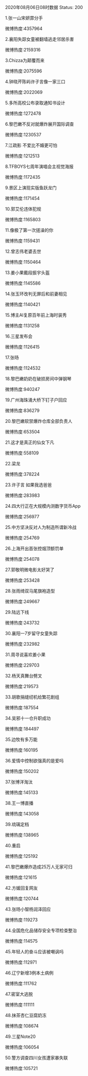 2020年08月06日08时数据
Status: 200

1.张一山宋妍霏分手

微博热度:4357964

2.襄阳失踪女童被翻墙逃走邻居杀害

微博热度:2159316

3.Chizza为颠覆而来

微博热度:2075596

4.钟晓芹陈屿许子言像一家三口

微博热度:2022069

5.多所高校公布录取通知书设计

微博热度:1272478

6.黎巴嫩不反对就爆炸展开国际调查

微博热度:1230537

7.江疏影 不爱比不婚更可怕

微博热度:1212513

8.TFBOYS七周年演唱会主视觉海报

微博热度:1172435

9.景区上演现实版鱼跃龙门

微博热度:1171454

10.郭艾伦违体犯规

微博热度:1165803

11.像极了第一次搓澡的你

微博热度:1159431

12.曾志伟老婆去世

微博热度:1150464

13.姜小果戴段振宇头盔

微博热度:1145586

14.张玉环改判无罪后和前妻相见

微博热度:1140421

15.博主AI复原百年前上海时装秀

微博热度:1131258

16.三星发布会

微博热度:1126415

17.张旸

微博热度:1124532

18.黎巴嫩奶奶在破损房间中弹钢琴

微博热度:940247

19.广州海珠涌大桥下钉子户回应

微博热度:836279

20.黎巴嫩软禁爆炸仓库全部负责人

微博热度:653504

21.这才是真正的仙女下凡

微博热度:558109

22.梁龙

微博热度:378224

23.许子言 如果我选爸爸

微博热度:283983

24.四大行正在大规模内测数字货币App

微博热度:256977

25.中方坚决反对人为制造所谓新冷战

微博热度:254769

26.上海开出首张控烟顶额罚单

微博热度:254078

27.郭敬明微电影太好哭了

微博热度:253428

28.张雨绮双马尾旗袍造型

微博热度:249667

29.陆远下线

微博热度:243732

30.襄阳一7岁留守女童失踪

微博热度:232982

31.周寻说喜欢姜小果

微博热度:229703

32.杨天真舞台劈叉

微博热度:219573

33.胡歌捐缝纫机给繁花剧组

微博热度:187554

34.吴邪十一仓升职成功

微博热度:184497

35.边牧有多万能

微博热度:160195

36.爱情中控制欲强真的是爱吗

微博热度:150202

37.张博洋淘汰

微博热度:145133

38.王一博直播

微博热度:143058

39.琉璃定档

微博热度:138965

40.重启

微博热度:125192

41.黎巴嫩爆炸造成25万人无家可归

微博热度:121615

42.方媛回复网友

微博热度:120744

43.张旸小智杨润泽回应

微博热度:119273

44.全国危化品储存安全专项检查整治

微博热度:114575

45.年轻人的奋斗应该被嘲讽吗

微博热度:112971

46.辽宁新增3例本土病例

微博热度:111762

47.密室大逃脱

微博热度:111111

48.抹茶杏仁豆腐奶冻

微博热度:108674

49.三星Note20

微博热度:106054

50.警方调查四川女孩遭家暴失联

微博热度:105721

